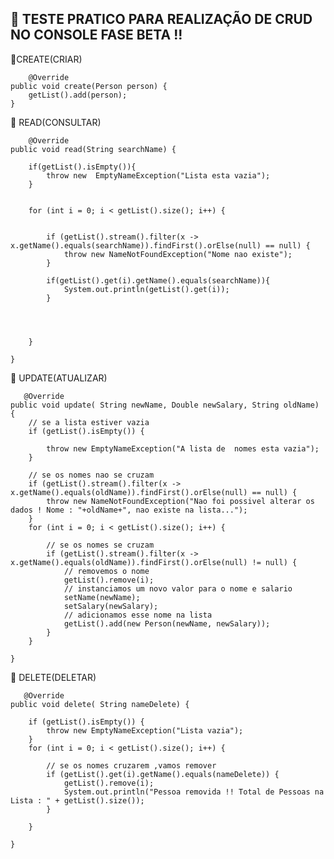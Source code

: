 

## 📍 TESTE PRATICO PARA REALIZAÇÃO DE CRUD NO CONSOLE FASE BETA !!

📌CREATE(CRIAR)
 
 
        @Override
	public void create(Person person) {
		getList().add(person);
	}



📌 READ(CONSULTAR)

        @Override
	public void read(String searchName) {

		if(getList().isEmpty()){
			throw new  EmptyNameException("Lista esta vazia");
		}
	

		for (int i = 0; i < getList().size(); i++) {

	
			if (getList().stream().filter(x -> x.getName().equals(searchName)).findFirst().orElse(null) == null) {
				throw new NameNotFoundException("Nome nao existe");
			}

			if(getList().get(i).getName().equals(searchName)){
				System.out.println(getList().get(i));
			}
			

			
		
		}
		
	}


📌 UPDATE(ATUALIZAR)


       @Override
	public void update( String newName, Double newSalary, String oldName) {
		// se a lista estiver vazia
		if (getList().isEmpty()) {

			throw new EmptyNameException("A lista de  nomes esta vazia");
		}

		// se os nomes nao se cruzam
		if (getList().stream().filter(x -> x.getName().equals(oldName)).findFirst().orElse(null) == null) {
			throw new NameNotFoundException("Nao foi possivel alterar os dados ! Nome : "+oldName+", nao existe na lista...");
		}
		for (int i = 0; i < getList().size(); i++) {

			// se os nomes se cruzam
			if (getList().stream().filter(x -> x.getName().equals(oldName)).findFirst().orElse(null) != null) {
				// removemos o nome
				getList().remove(i);
				// instanciamos um novo valor para o nome e salario
				setName(newName);
				setSalary(newSalary);
				// adicionamos esse nome na lista
				getList().add(new Person(newName, newSalary));
			}
		}

	}

📌 DELETE(DELETAR)

       @Override
	public void delete( String nameDelete) {

		if (getList().isEmpty()) {
			throw new EmptyNameException("Lista vazia");
		}
		for (int i = 0; i < getList().size(); i++) {

			// se os nomes cruzarem ,vamos remover 
			if (getList().get(i).getName().equals(nameDelete)) {
				getList().remove(i);
				System.out.println("Pessoa removida !! Total de Pessoas na Lista : " + getList().size());
			}

		}

	}











